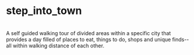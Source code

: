 # step_into_town
<br>
A self guided walking tour of divided areas within a specific city that provides a day filled of places to eat, things to do, shops and unique finds--all within walking distance of each other.

